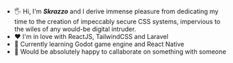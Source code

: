 * 🖐 Hi, I'm _**Skrazzo**_ and I derive immense pleasure from dedicating my time to the creation of impeccably secure CSS systems, impervious to the wiles of any would-be digital intruder.
* ❤️ I'm in love with ReactJS, TailwindCSS and Laravel
* 🎲 Currently learning Godot game engine and React Native
* 🤸 Would be absolutely happy to callaborate on something with someone
